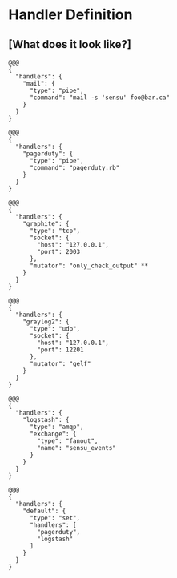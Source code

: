 <!SLIDE center transition=scrollLeft>
# Handler Definition

## [What does it look like?]

<!SLIDE code medium transition=scrollUp>
    @@@
    {
      "handlers": {
        "mail": {
          "type": "pipe",
          "command": "mail -s 'sensu' foo@bar.ca"
        }
      }
    }

<!SLIDE code medium>
    @@@
    {
      "handlers": {
        "pagerduty": {
          "type": "pipe",
          "command": "pagerduty.rb"
        }
      }
    }

<!SLIDE code medium>
    @@@
    {
      "handlers": {
        "graphite": {
          "type": "tcp",
          "socket": {
            "host": "127.0.0.1",
            "port": 2003
          },
          "mutator": "only_check_output" **
        }
      }
    }

<!SLIDE code medium>
    @@@
    {
      "handlers": {
        "graylog2": {
          "type": "udp",
          "socket": {
            "host": "127.0.0.1",
            "port": 12201
          },
          "mutator": "gelf"
        }
      }
    }

<!SLIDE code medium>
    @@@
    {
      "handlers": {
        "logstash": {
          "type": "amqp",
          "exchange": {
            "type": "fanout",
            "name": "sensu_events"
          }
        }
      }
    }

<!SLIDE code medium>
    @@@
    {
      "handlers": {
        "default": {
          "type": "set",
          "handlers": [
            "pagerduty",
            "logstash"
          ]
        }
      }
    }
